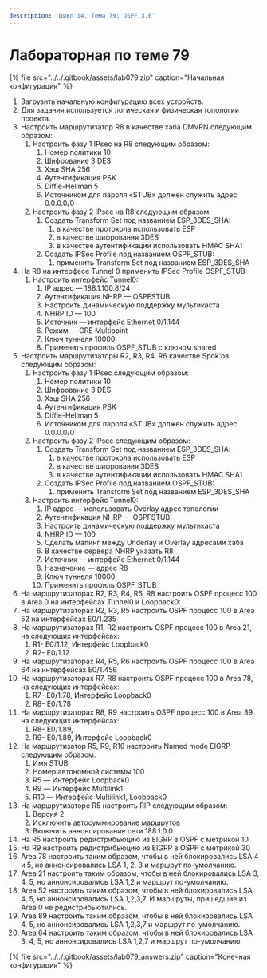 ```yaml
---
description: 'Цикл 14, Тема 79: OSPF 3.6'
---
```


# Лабораторная по теме 79

{% file src="../../.gitbook/assets/lab079.zip" caption="Начальная конфигурация" %}

1. Загрузить начальную конфигурацию всех устройств.
2. Для задания используется логическая и физическая топологии проекта.
3. Настроить маршрутизатор R8 в качестве хаба DMVPN следующим образом:
   1. Настроить фазу 1 IPsec на R8 следующим образом:
      1. Номер политики 10
      2. Шифрование 3 DES
      3. Хэш SHA 256
      4. Аутентификация PSK
      5. Diffie-Hellman 5
      6. Источником для пароля «STUB» должен служить адрес 0.0.0.0/0
   2. Настроить фазу 2 IPsec на R8 следующим образом:
      1. Создать Transform Set под названием ESP\_3DES\_SHA:
         1. в качестве протокола использовать ESP
         2. в качестве шифрования 3DES
         3. в качестве аутентификации использовать HMAC SHA1
      2. Создать IPSec Profile под названием OSPF\_STUB:
         1. применить Transform Set под названием ESP\_3DES\_SHA
4. На R8 на интерфесе Tunnel 0 применить IPSec Profile OSPF\_STUB
   1. Настроить интерфейс Tunnel0:
      1. IP адрес — 188.1.100.8/24
      2. Аутентификация NHRP — OSPFSTUB
      3. Настроить динамическую поддержку мультикаста
      4. NHRP ID — 100
      5. Источник — интерфейс Ethernet 0/1.144
      6. Режим — GRE Multipoint
      7. Ключ туннеля 10000
      8. Применить профиль OSPF\_STUB с ключом shared
5. Настроить маршрутизаторы R2, R3, R4, R6 качеcтве Spok’ов следующим образом:
   1. Настроить фазу 1 IPsec следующим образом:
      1. Номер политики 10
      2. Шифрование 3 DES
      3. Хэш SHA 256
      4. Аутентификация PSK
      5. Diffie-Hellman 5
      6. Источником для пароля «STUB» должен служить адрес 0.0.0.0/0
   2. Настроить фазу 2 IPsec следующим образом:
      1. Создать Transform Set под названием ESP\_3DES\_SHA:
         1. в качестве протокола использовать ESP
         2. в качестве шифрования 3DES
         3. в качестве аутентификации использовать HMAC SHA1
      2. Создать IPSec Profile под названием OSPF\_STUB:
         1. применить Transform Set под названием ESP\_3DES\_SHA
   3. Настроить интерфейс Tunnel0:
      1. IP адрес — использовать Overlay адрес топологии
      2. Аутентификация NHRP — OSPFSTUB
      3. Настроить динамическую поддержку мультикаста
      4. NHRP ID — 100
      5. Сделать мапинг между Underlay и Overlay адресами хаба
      6. В качестве сервера NHRP указать R8
      7. Источник — интерфейс Ethernet 0/1.144
      8. Назначение — адрес R8
      9. Ключ туннеля 10000
      10. Применить профиль OSPF\_STUB
6. На маршрутизаторах R2, R3, R4, R6, R8 настроить OSPF процесс 100 в Аrea 0 на интерфейсах Tunnel0 и Loopback0:
7. На маршрутизаторах R2, R3, R5 настроить OSPF процесс 100 в Аrea 52 на интерфейсах E0/1.235
8. На маршрутизаторах R1, R2 настроить OSPF процесс 100 в Аrea 21, на следующих интерфейсах:
   1. R1- E0/1.12, Интерфейс Loopback0
   2. R2- E0/1.12
9. На маршрутизаторах R4, R5, R6 настроить OSPF процесс 100 в Аrea 64 на интерфейсах E0/1.456
10. На маршрутизаторах R7, R8 настроить OSPF процесс 100 в Аrea 78, на следующих интерфейсах:
    1. R7- E0/1.78, Интерфейс Loopback0
    2. R8- E0/1.78
11. На маршрутизаторах R8, R9 настроить OSPF процесс 100 в Аrea 89, на следующих интерфейсах:
    1. R8- E0/1.89,
    2. R9- E0/1.89, Интерфейс Loopback0
12. На маршрутизатор R5, R9, R10 настроить Named mode EIGRP следующим образом:
    1. Имя STUB
    2. Номер автономной системы 100
    3. R5 — Интерфейс Loopback0
    4. R9 — Интерфейс Multilink1
    5. R10 — Интерфейс Multilink1, Loobpack0
13. На маршрутизаторе R5 настроить RIP следующим образом:
    1. Версия 2
    2. Исключить автосуммирование маршрутов
    3. Включить аннонсирование сети 188.1.0.0
14. На R5 настроить редистрибьюцию из EIGRP в OSPF с метрикой 10
15. На R9 настроить редистрибьюцию из EIGRP в OSPF c метрикой 30
16. Area 78 настроить таким образом, чтобы в ней блокировались LSA 4 и 5, но аннонсировались LSA 1, 2, 3 и маршрут по-умолчанию.
17. Area 21 настроить таким образом, чтобы в ней блокировались LSA 3, 4, 5, но аннонсировались LSA 1,2 и маршрут по-умолчанию.
18. Area 52 настроить таким образом, чтобы в ней блокировались LSA 4, 5, но аннонсировались LSA 1,2,3,7. И маршруты, пришедшие из Area 0 не редистрибьютились.
19. Area 89 настроить таким образом, чтобы в ней блокировались LSA 4, 5, но аннонсировались LSA 1,2,3,7 и маршрут по-умолчанию.
20. Area 64 настроить таким образом, чтобы в ней блокировались LSA 3, 4, 5, но аннонсировались LSA 1,2,7 и маршрут по-умолчанию.

{% file src="../../.gitbook/assets/lab079\_answers.zip" caption="Конечная конфигурация" %}

